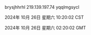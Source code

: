 brysjhhrhl 219.139.197.74 yqqlmgsycl

2024年 10月 26日 星期六 10:20:02 CST

2024年 10月 26日 星期六 02:20:02 GMT
